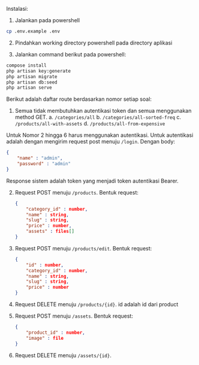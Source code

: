 Instalasi:

1. Jalankan pada powershell 
```bash
cp .env.example .env
```

2. Pindahkan working directory powershell pada directory aplikasi

3. Jalankan command berikut pada powershell:
```bash
compose install
php artisan key:generate
php artisan migrate
php artisan db:seed
php artisan serve
```

Berikut adalah daftar route berdasarkan nomor setiap soal:
1. Semua tidak membutuhkan autentikasi token dan semua menggunakan method GET.
    a. ``` /categories/all ```
    b. ``` /categories/all-sorted-freq ```
    c. ``` /products/all-with-assets ```
    d. ``` /products/all-from-expensive ```

Untuk Nomor 2 hingga 6 harus menggunakan autentikasi. Untuk autentikasi adalah dengan mengirim request post
menuju ``` /login ```. Dengan body:
```json
{
    "name" : "admin",
    "password" : "admin"
}
```
Response sistem adalah token yang menjadi token autentikasi Bearer.

2. Request POST menuju ``` /products ```.
    Bentuk request:
    ```json
    {
        "category_id" : number,
        "name" : string,
        "slug" : string,
        "price" : number, 
        "assets" : files[]
    }
     ```

3. Request POST menuju ``` /products/edit ```.
    Bentuk request:
    ```json
    {
        "id" : number,
        "category_id" : number,
        "name" : string,
        "slug" : string,
        "price" : number
    }
     ```

4. Request DELETE menuju ``` /products/{id} ```.
    id adalah id dari product

5. Request POST menuju ``` /assets ```.
    Bentuk request:
    ```json
    {
        "product_id" : number,
        "image" : file
    }
     ```

6. Request DELETE menuju ``` /assets/{id} ```.
